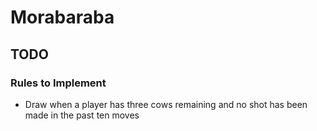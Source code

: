 # Morabaraba

## TODO

### Rules to Implement
- Draw when a player has three cows remaining and no shot has been made in the past ten moves
